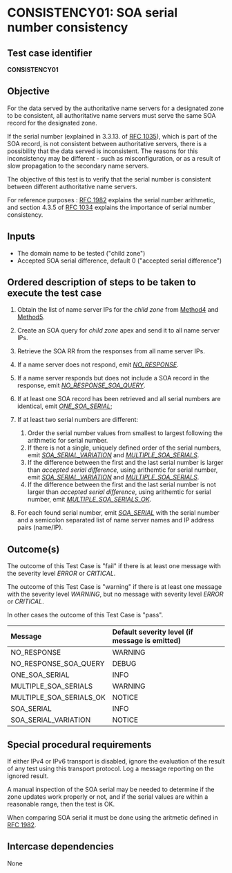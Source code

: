 # CONSISTENCY01: SOA serial number consistency

## Test case identifier

**CONSISTENCY01**

## Objective

For the data served by the authoritative name servers for a designated zone
to be consistent, all authoritative name servers must serve the same SOA
record for the designated zone.   

If the serial number (explained in 3.3.13. of [RFC 1035]), 
which is part of the SOA record, is not consistent between authoritative servers, 
there is a possibility that the data served is inconsistent. The reasons for this 
inconsistency may be different - such as misconfiguration, or as a result of slow 
propagation to the secondary name servers.

The objective of this test is to verify that the serial number is consistent
between different authoritative name servers.

For reference purposes : [RFC 1982]
explains the serial number arithmetic, and section 4.3.5 of 
[RFC 1034] explains the importance of
serial number consistency.

## Inputs

* The domain name to be tested ("child zone")
* Accepted SOA serial difference, default 0 ("accepted serial difference")

## Ordered description of steps to be taken to execute the test case

 1. Obtain the list of name server IPs for the *child zone* from [Method4] 
    and [Method5].

 2. Create an SOA query for *child zone* apex and send it to all name 
    server IPs.

 3. Retrieve the SOA RR from the responses from all name server IPs.

 4. If a name server does not respond, emit *[NO_RESPONSE]*.

 5. If a name server responds but does not include a SOA record in 
    the response, emit *[NO_RESPONSE_SOA_QUERY]*.

 6. If at least one SOA record has been retrieved and all serial 
    numbers are identical, emit *[ONE_SOA_SERIAL]*;

 7. If at least two serial numbers are different:
    1. Order the serial number values from smallest to largest following
       the arithmetic for serial number.
    2. If there is not a single, uniquely defined order of the serial 
       numbers, emit *[SOA_SERIAL_VARIATION]* and *[MULTIPLE_SOA_SERIALS]*.
    3. If the difference between the first and the last serial number
       is larger than *accepted serial difference*, using arithemtic
       for serial number, emit *[SOA_SERIAL_VARIATION]* and 
       *[MULTIPLE_SOA_SERIALS]*.
    4. If the difference between the first and the last serial number
       is not larger than *accepted serial difference*, using arithemtic
       for serial number, emit *[MULTIPLE_SOA_SERIALS_OK]*.

 8. For each found serial number, emit *[SOA_SERIAL]* with the serial
    number and a semicolon separated list of name server names and IP
    address pairs (name/IP).
    

## Outcome(s)

The outcome of this Test Case is "fail" if there is at least one message
with the severity level *ERROR* or *CRITICAL*.

The outcome of this Test Case is "warning" if there is at least one message
with the severity level *WARNING*, but no message with severity level
*ERROR* or *CRITICAL*.

In other cases the outcome of this Test Case is "pass".

Message                       | Default severity level (if message is emitted)
:-----------------------------|:-----------------------------------
NO_RESPONSE                   | WARNING
NO_RESPONSE_SOA_QUERY         | DEBUG
ONE_SOA_SERIAL                | INFO
MULTIPLE_SOA_SERIALS          | WARNING
MULTIPLE_SOA_SERIALS_OK       | NOTICE
SOA_SERIAL                    | INFO
SOA_SERIAL_VARIATION          | NOTICE


## Special procedural requirements	

If either IPv4 or IPv6 transport is disabled, ignore the evaluation of the
result of any test using this transport protocol. Log a message reporting
on the ignored result.

A manual inspection of the SOA serial may be needed to determine if the zone
updates work properly or not, and if the serial values are within a
reasonable range, then the test is OK.

When comparing SOA serial it must be done using the aritmetic defined in
[RFC 1982].


## Intercase dependencies

None

[RFC 1034]: https://tools.ietf.org/html/rfc1035

[RFC 1035]: https://tools.ietf.org/html/rfc1035

[RFC 1982]: https://tools.ietf.org/html/rfc1982 

[Method4]: ../Methods.md#method-4-obtain-glue-address-records-from-parent

[Method5]: ../Methods.md#method-5-obtain-the-name-server-address-records-from-child

[NO_RESPONSE]: #outcomes
[NO_RESPONSE_SOA_QUERY]: #outcomes
[ONE_SOA_SERIAL]: #outcomes
[MULTIPLE_SOA_SERIALS]: #outcomes
[MULTIPLE_SOA_SERIALS_OK]: #outcomes
[SOA_SERIAL]: #outcomes
[SOA_SERIAL_VARIATION]: #outcomes


